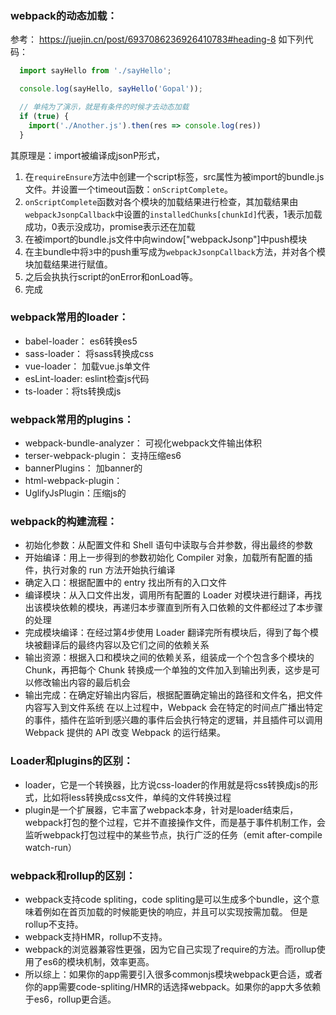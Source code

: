 ### webpack的动态加载：
参考： https://juejin.cn/post/6937086236926410783#heading-8
如下列代码：
```js
  import sayHello from './sayHello';

  console.log(sayHello, sayHello('Gopal'));

  // 单纯为了演示，就是有条件的时候才去动态加载
  if (true) {
    import('./Another.js').then(res => console.log(res))
  }
```
其原理是：import被编译成jsonP形式，
1. 在`requireEnsure`方法中创建一个script标签，src属性为被import的bundle.js文件。并设置一个timeout函数：`onScriptComplete`。
2. `onScriptComplete`函数对各个模块的加载结果进行检查，其加载结果由`webpackJsonpCallback`中设置的`installedChunks[chunkId]`代表，1表示加载成功，0表示没成功，promise表示还在加载
3. 在被import的bundle.js文件中向window["webpackJsonp"]中push模块
4. 在主bundle中将`3`中的push重写成为`webpackJsonpCallback`方法，并对各个模块加载结果进行赋值。
5. 之后会执执行script的onError和onLoad等。
6. 完成

### webpack常用的loader：
- babel-loader： es6转换es5
- sass-loader： 将sass转换成css
- vue-loader： 加载vue.js单文件
- esLint-loader: eslint检查js代码
- ts-loader：将ts转换成js

### webpack常用的plugins：
- webpack-bundle-analyzer： 可视化webpack文件输出体积
- terser-webpack-plugin： 支持压缩es6
- bannerPlugins： 加banner的
- html-webpack-plugin：
- UglifyJsPlugin：压缩js的



### webpack的构建流程：
- 初始化参数：从配置文件和 Shell 语句中读取与合并参数，得出最终的参数
- 开始编译：用上一步得到的参数初始化 Compiler 对象，加载所有配置的插件，执行对象的 run 方法开始执行编译
- 确定入口：根据配置中的 entry 找出所有的入口文件
- 编译模块：从入口文件出发，调用所有配置的 Loader 对模块进行翻译，再找出该模块依赖的模块，再递归本步骤直到所有入口依赖的文件都经过了本步骤的处理
- 完成模块编译：在经过第4步使用 Loader 翻译完所有模块后，得到了每个模块被翻译后的最终内容以及它们之间的依赖关系
- 输出资源：根据入口和模块之间的依赖关系，组装成一个个包含多个模块的 Chunk，再把每个 Chunk 转换成一个单独的文件加入到输出列表，这步是可以修改输出内容的最后机会
- 输出完成：在确定好输出内容后，根据配置确定输出的路径和文件名，把文件内容写入到文件系统
在以上过程中，Webpack 会在特定的时间点广播出特定的事件，插件在监听到感兴趣的事件后会执行特定的逻辑，并且插件可以调用 Webpack 提供的 API 改变 Webpack 的运行结果。

### Loader和plugins的区别：
- loader，它是一个转换器，比方说css-loader的作用就是将css转换成js的形式，比如将less转换成css文件，单纯的文件转换过程
- plugin是一个扩展器，它丰富了webpack本身，针对是loader结束后，webpack打包的整个过程，它并不直接操作文件，而是基于事件机制工作，会监听webpack打包过程中的某些节点，执行广泛的任务（emit after-compile  watch-run）


### webpack和rollup的区别：
- webpack支持code spliting，code spliting是可以生成多个bundle，这个意味着例如在首页加载的时候能更快的响应，并且可以实现按需加载。 但是rollup不支持。
- webpack支持HMR，rollup不支持。
- webpack的浏览器兼容性更强，因为它自己实现了require的方法。而rollup使用了es6的模块机制，效率更高。
- 所以综上：如果你的app需要引入很多commonjs模块webpack更合适，或者你的app需要code-spliting/HMR的话选择webpack。如果你的app大多依赖于es6，rollup更合适。




